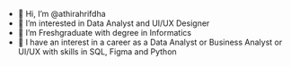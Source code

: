 - 👋 Hi, I’m @athirahrifdha
- 👀 I’m interested in Data Analyst and UI/UX Designer
- 🌱 I’m Freshgraduate with degree in Informatics
- 💞️ I have an interest in a career as a Data Analyst or Business Analyst or UI/UX with skills in SQL, Figma and Python


<!---
athirahrifdha/athirahrifdha is a ✨ special ✨ repository because its `README.md` (this file) appears on your GitHub profile.
You can click the Preview link to take a look at your changes.
--->
